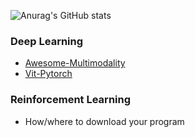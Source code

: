![Anurag's GitHub stats](https://github-readme-stats.vercel.app/api?username=SgrHermes)


### Deep Learning
* [Awesome-Multimodality](https://github.com/Yutong-Zhou-cv/Awesome-Multimodality) 
* [Vit-Pytorch](https://github.com/lucidrains/vit-pytorch) 

### Reinforcement Learning
* How/where to download your program
